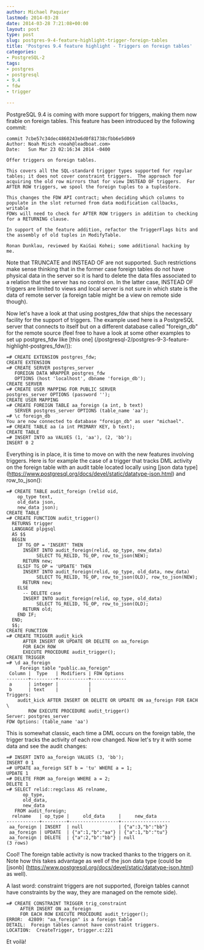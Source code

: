 ```yaml
---
author: Michael Paquier
lastmod: 2014-03-28
date: 2014-03-28 7:21:08+00:00
layout: post
type: post
slug: postgres-9-4-feature-highlight-trigger-foreign-tables
title: 'Postgres 9.4 feature highlight - Triggers on foreign tables'
categories:
- PostgreSQL-2
tags:
- postgres
- postgresql
- 9.4
- fdw
- trigger

---
```

PostgreSQL 9.4 is coming with more support for triggers, making them now
firable on foreign tables. This feature has been introduced by the following
commit:

    commit 7cbe57c34dec4860243e6d0f81738cfbb6e5d069
    Author: Noah Misch <noah@leadboat.com>
    Date:   Sun Mar 23 02:16:34 2014 -0400

    Offer triggers on foreign tables.

    This covers all the SQL-standard trigger types supported for regular
    tables; it does not cover constraint triggers.  The approach for
    acquiring the old row mirrors that for view INSTEAD OF triggers.  For
    AFTER ROW triggers, we spool the foreign tuples to a tuplestore.

    This changes the FDW API contract; when deciding which columns to
    populate in the slot returned from data modification callbacks, writable
    FDWs will need to check for AFTER ROW triggers in addition to checking
    for a RETURNING clause.

    In support of the feature addition, refactor the TriggerFlags bits and
    the assembly of old tuples in ModifyTable.

    Ronan Dunklau, reviewed by KaiGai Kohei; some additional hacking by me.

Note that TRUNCATE and INSTEAD OF are not supported. Such restrictions make
sense thinking that in the former case foreign tables do not have physical
data in the server so it is hard to delete the data files associated to
a relation that the server has no control on. In the latter case, INSTEAD
OF triggers are limited to views and local server is not sure in which state
is the data of remote server (a foreign table might be a view on remote
side though).

Now let's have a look at that using postgres_fdw that ships the necessary
facility for the support of triggers. The example used here is a PostgreSQL
server that connects to itself but on a different database called "foreign\_db"
for the remote source (feel free to have a look at some other examples
to set up postgres\_fdw like [this one]
(/postgresql-2/postgres-9-3-feature-highlight-postgres_fdw/)):

    =# CREATE EXTENSION postgres_fdw;
    CREATE EXTENSION
    =# CREATE SERVER postgres_server
       FOREIGN DATA WRAPPER postgres_fdw
       OPTIONS (host 'localhost', dbname 'foreign_db');
    CREATE SERVER
    =# CREATE USER MAPPING FOR PUBLIC SERVER
    postgres_server OPTIONS (password '');
    CREATE USER MAPPING
    =# CREATE FOREIGN TABLE aa_foreign (a int, b text)
       SERVER postgres_server OPTIONS (table_name 'aa');
    =# \c foreign_db
    You are now connected to database "foreign_db" as user "michael".
    =# CREATE TABLE aa (a int PRIMARY KEY, b text);
    CREATE TABLE
    =# INSERT INTO aa VALUES (1, 'aa'), (2, 'bb');
    INSERT 0 2

Everything is in place, it is time to move on with the new features
involving triggers. Here is for example the case of a trigger that
tracks DML activity on the foreign table with an audit table located
locally using [json data type]
(https://www.postgresql.org/docs/devel/static/datatype-json.html) and
row\_to\_json():

    =# CREATE TABLE audit_foreign (relid oid,
        op_type text,
        old_data json,
        new_data json);
    CREATE TABLE
    =# CREATE FUNCTION audit_trigger()
      RETURNS trigger
      LANGUAGE plpgsql
      AS $$
      BEGIN
        IF TG_OP = 'INSERT' THEN
          INSERT INTO audit_foreign(relid, op_type, new_data)
               SELECT TG_RELID, TG_OP, row_to_json(NEW);
          RETURN new;
        ELSIF TG_OP = 'UPDATE' THEN
          INSERT INTO audit_foreign(relid, op_type, old_data, new_data)
               SELECT TG_RELID, TG_OP, row_to_json(OLD), row_to_json(NEW);
          RETURN new;
        ELSE
          -- DELETE case
          INSERT INTO audit_foreign(relid, op_type, old_data)
               SELECT TG_RELID, TG_OP, row_to_json(OLD);
          RETURN old;
        END IF;
      END;
      $$;
    CREATE FUNCTION
    =# CREATE TRIGGER audit_kick
          AFTER INSERT OR UPDATE OR DELETE on aa_foreign
          FOR EACH ROW
          EXECUTE PROCEDURE audit_trigger();
    CREATE TRIGGER
    =# \d aa_foreign 
         Foreign table "public.aa_foreign"
     Column |  Type   | Modifiers | FDW Options 
    --------+---------+-----------+-------------
     a      | integer |           | 
     b      | text    |           | 
    Triggers:
        audit_kick AFTER INSERT OR DELETE OR UPDATE ON aa_foreign FOR EACH \
            ROW EXECUTE PROCEDURE audit_trigger()
    Server: postgres_server
    FDW Options: (table_name 'aa')

This is somewhat classic, each time a DML occurs on the foreign table,
the trigger tracks the activity of each row changed. Now let's try it
with some data and see the audit changes:

    =# INSERT INTO aa_foreign VALUES (3, 'bb');
    INSERT 0 1
    =# UPDATE aa_foreign SET b = 'tu' WHERE a = 1;
    UPDATE 1
    =# DELETE FROM aa_foreign WHERE a = 2;
    DELETE 1
    =# SELECT relid::regclass AS relname,
          op_type,
          old_data,
          new_data
       FROM audit_foreign;
      relname   | op_type |     old_data     |     new_data     
    ------------+---------+------------------+------------------
     aa_foreign | INSERT  | null             | {"a":3,"b":"bb"}
     aa_foreign | UPDATE  | {"a":1,"b":"aa"} | {"a":1,"b":"tu"}
     aa_foreign | DELETE  | {"a":2,"b":"bb"} | null
    (3 rows)

Cool! The foreign table activity is now tracked thanks to the triggers on it.
Note how this takes advantage as well of the json data type (could be [jsonb]
(https://www.postgresql.org/docs/devel/static/datatype-json.html) as well).

A last word: constraint triggers are not supported, (foreign tables cannot
have constraints by the way, they are managed on the remote side).

    =# CREATE CONSTRAINT TRIGGER trig_constraint
         AFTER INSERT ON aa_foreign
         FOR EACH ROW EXECUTE PROCEDURE audit_trigger();
    ERROR:  42809: "aa_foreign" is a foreign table
    DETAIL:  Foreign tables cannot have constraint triggers.
    LOCATION:  CreateTrigger, trigger.c:221

Et voilà!
